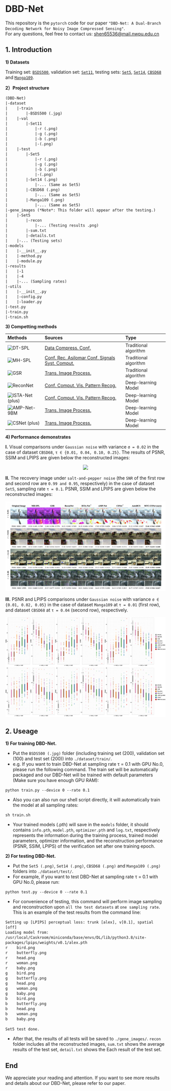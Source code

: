 # DBD-Net
This repository is the `pytorch` code for our paper `"DBD-Net: A Dual-Branch Decoding Network for Noisy Image Compressed Sensing"`.  
For any questions, feel free to contact us: shen65536@mail.nwpu.edu.cn  
## 1. Introduction ##
**1) Datasets**  

Training set: [`BSDS500`](https://www2.eecs.berkeley.edu/Research/Projects/CS/vision/grouping/resources.html), validation set: [`Set11`](https://github.com/KuldeepKulkarni/ReconNet), testing sets: [`Set5`](http://people.rennes.inria.fr/Aline.Roumy/results/SR_BMVC12.html), [`Set14`](https://huggingface.co/datasets/eugenesiow/Set14), [`CBSD68`](https://www2.eecs.berkeley.edu/Research/Projects/CS/vision/bsds/) and [`Manga109`](http://www.manga109.org/en/).  

**2）Project structure**
```
(DBD-Net)
|-dataset
|    |-train  
|        |-BSDS500 (.jpg)  
|    |-val  
|        |-Set11  
|            |-r (.png)  
|            |-g (.png)  
|            |-b (.png) 
|            |-(.png)  
|    |-test  
|        |-Set5  
|            |-r (.png)  
|            |-g (.png)  
|            |-b (.png) 
|            |-(.png)  
|        |-Set14 (.png)  
|            |-... (Same as Set5)  
|        |-CBSD68 (.png)  
|            |-... (Same as Set5)  
|        |-Manga109 (.png)  
|            |-... (Same as Set5)  
|-gene_images (*Note*: This folder will appear after the testing.)
|    |-Set5
|        |-recon
|            |-... (Testing results .png)
|        |-sum.txt
|        |-details.txt
|    |-... (Testing sets)
|-models
|    |-__init__.py  
|    |-method.py  
|    |-module.py  
|-results  
|    |-1  
|    |-4  
|    |-... (Sampling rates)
|-utils 
|    |-__init__.py  
|    |-config.py  
|    |-loader.py  
|-test.py  
|-train.py
|-train.sh
```

**3) Competting methods**  

|Methods|Sources|Type|
|:----|:----|:----|
| ![DT-SPL](https://latex.codecogs.com/svg.image?\textbf{DT-SPL}) | [Data Compress. Conf.](https://ieeexplore.ieee.org/document/5453522) | Traditional algorithm |
| ![MH-SPL](https://latex.codecogs.com/svg.image?\textbf{MH-SPL}) | [Conf. Rec. Asilomar Conf. Signals Syst. Comput.](https://ieeexplore.ieee.org/document/6190204) | Traditional algorithm |
| ![GSR](https://latex.codecogs.com/svg.image?\textbf{GSR}) | [Trans. Image Process.](https://ieeexplore.ieee.org/document/6814320) | Traditional algorithm |
| ![ReconNet](https://latex.codecogs.com/svg.image?\textbf{ReconNet})| [Conf. Comput. Vis. Pattern Recog.](https://ieeexplore.ieee.org/document/7780424/) | Deep-learning Model |
| ![ISTA-Net (plus)](https://latex.codecogs.com/svg.image?\textbf{ISTA-Net}^{&plus;}) | [Conf. Comput. Vis. Pattern Recog.](https://ieeexplore.ieee.org/document/8578294) | Deep-learning Model |
| ![AMP-Net-9BM](https://latex.codecogs.com/svg.image?\textbf{AMP-Net-9BM}) | [Trans. Image Process.](https://ieeexplore.ieee.org/document/9298950) | Deep-learning Model |
| ![CSNet (plus)](https://latex.codecogs.com/svg.image?\textbf{CSNet}^{&plus;}) | [Trans. Image Process.](https://ieeexplore.ieee.org/document/8765626/) | Deep-learning Model |

**4) Performance demonstrates**  

**I.** Visual comparisons under `Gaussian noise` with variance `σ = 0.02` in the case of dataset `CBSD68`, `τ ∈ {0.01, 0.04, 0.10, 0.25}`. The results of PSNR, SSIM and LPIPS are given below the reconstructed images:  

<div align=center><img src="https://github.com/EchoSPLab/DBD-Net/blob/master/demo_images/SP.png"/></div>  

**II.** The recovery image under `salt-and-pepper noise` (the `SNR` of the first row and second row are `0.99 and 0.95`, respectively) in the case of dataset `Set5`, sampling rate `τ = 0.1`. PSNR, SSIM and LPIPS are given below the reconstructed images:  

<div align=center><img src="https://github.com/EchoSPLab/DBD-Net/blob/master/demo_images/GA.png"/></div>  

**III.** PSNR and LPIPS comparisons under `Gaussian noise` with variance `σ ∈ {0.01, 0.02, 0.05}` in the case of dataset `Manga109` at `τ = 0.01` (first row), and dataset `CBSD68` at `τ = 0.04` (second row), respectively.

<div align=center><img src="https://github.com/EchoSPLab/DBD-Net/blob/master/demo_images/boxes.png"/></div>  

## 2. Useage ##  
**1) For training DBD-Net.**  

* Put the `BSDS500 (.jpg)` folder (including training set (200), validation set (100) and test set (200)) into `./dataset/train/`.  
* e.g. If you want to train DBD-Net at sampling rate τ = 0.1 with GPU No.0, please run the following command. The train set will be automatically packaged and our DBD-Net will be trained with default parameters (Make sure you have enough GPU RAM):  
```
python train.py --device 0 --rate 0.1
```
* Also you can also run our shell script directly, it will automatically train the model at all sampling rates:  
```
sh train.sh
```
* Your trained models (.pth) will save in the `models` folder, it should contains `info.pth`, `model.pth`, `optimizer.pth` and `log.txt`, respectively represents the information during the training process, trained model parameters, optimizer information, and the reconstruction performance (PSNR, SSIM, LPIPS) of the verification set after one training epoch.  

**2) For testing DBD-Net.**  
* Put the `Set5 (.png)`, `Set14 (.png)`, `CBSD68 (.png)` and `Manga109 (.png)` folders into `./dataset/test/`.  
* For example, if you want to test DBD-Net at sampling rate τ = 0.1 with GPU No.0, please run:  
```
python test.py --device 0 --rate 0.1
```  
* For convenience of testing, this command will perform image sampling and reconstruction upon `all the test datasets` at `one sampling rate`. This is an example of the test results from the command line:  
```
Setting up [LPIPS] perceptual loss: trunk [alex], v[0.1], spatial [off]
Loading model from: /usr/local/Caskroom/miniconda/base/envs/DL/lib/python3.8/site-packages/lpips/weights/v0.1/alex.pth
r    bird.png
r    butterfly.png
r    head.png
r    woman.png
r    baby.png
g    bird.png
g    butterfly.png
g    head.png
g    woman.png
g    baby.png
b    bird.png
b    butterfly.png
b    head.png
b    woman.png
b    baby.png

Set5 test done.
```
* After that, the results of all tests will be saved to `./gene_images/`. `recon` folder includes all the reconstructed images, `sum.txt` shows the average results of the test set, `detail.txt` shows the Each result of the test set.  
## End ##  

We appreciate your reading and attention. If you want to see more results and details about our DBD-Net, please refer to our paper.  
